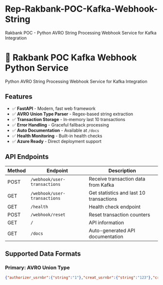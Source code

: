 # Rep-Rakbank-POC-Kafka-Webhook-String
Rakbank POC - Python AVRO String Processing Webhook Service for Kafka Integration
# 🐍 Rakbank POC Kafka Webhook Python Service

Python AVRO String Processing Webhook Service for Kafka Integration

## Features
- ✅ **FastAPI** - Modern, fast web framework
- ✅ **AVRO Union Type Parser** - Regex-based string extraction  
- ✅ **Transaction Storage** - In-memory last 10 transactions
- ✅ **Error Handling** - Graceful fallback processing
- ✅ **Auto Documentation** - Available at `/docs`
- ✅ **Health Monitoring** - Built-in health checks
- ✅ **Azure Ready** - Direct deployment support

## API Endpoints

| Method | Endpoint | Description |
|--------|----------|-------------|
| POST | `/webhook/user-transactions` | Receive transaction data from Kafka |
| GET | `/webhook/user-transactions` | Get statistics and last 10 transactions |
| GET | `/health` | Health check endpoint |
| POST | `/webhook/reset` | Reset transaction counters |
| GET | `/` | API information |
| GET | `/docs` | Auto-generated API documentation |

## Supported Data Formats

### Primary: AVRO Union Type
```json
{"authorizer_usrnbr":{"string":"1"},"creat_usrnbr":{"string":"123"},"creat_time":{"string":"2025-07-10T07:00:00"},"data":{"string":"transaction data"},"usrname":{"string":"USER_123"}}
